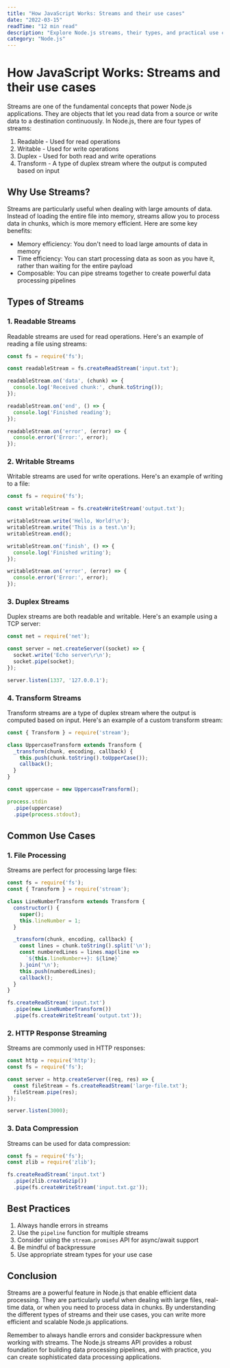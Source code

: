 ```yaml
---
title: "How JavaScript Works: Streams and their use cases"
date: "2022-03-15"
readTime: "12 min read"
description: "Explore Node.js streams, their types, and practical use cases for handling data efficiently in your applications."
category: "Node.js"
---
```


# How JavaScript Works: Streams and their use cases

Streams are one of the fundamental concepts that power Node.js applications. They are objects that let you read data from a source or write data to a destination continuously. In Node.js, there are four types of streams:

1. Readable - Used for read operations
2. Writable - Used for write operations
3. Duplex - Used for both read and write operations
4. Transform - A type of duplex stream where the output is computed based on input

## Why Use Streams?

Streams are particularly useful when dealing with large amounts of data. Instead of loading the entire file into memory, streams allow you to process data in chunks, which is more memory efficient. Here are some key benefits:

- Memory efficiency: You don't need to load large amounts of data in memory
- Time efficiency: You can start processing data as soon as you have it, rather than waiting for the entire payload
- Composable: You can pipe streams together to create powerful data processing pipelines

## Types of Streams

### 1. Readable Streams

Readable streams are used for read operations. Here's an example of reading a file using streams:

```javascript
const fs = require('fs');

const readableStream = fs.createReadStream('input.txt');

readableStream.on('data', (chunk) => {
  console.log('Received chunk:', chunk.toString());
});

readableStream.on('end', () => {
  console.log('Finished reading');
});

readableStream.on('error', (error) => {
  console.error('Error:', error);
});
```

### 2. Writable Streams

Writable streams are used for write operations. Here's an example of writing to a file:

```javascript
const fs = require('fs');

const writableStream = fs.createWriteStream('output.txt');

writableStream.write('Hello, World!\n');
writableStream.write('This is a test.\n');
writableStream.end();

writableStream.on('finish', () => {
  console.log('Finished writing');
});

writableStream.on('error', (error) => {
  console.error('Error:', error);
});
```

### 3. Duplex Streams

Duplex streams are both readable and writable. Here's an example using a TCP server:

```javascript
const net = require('net');

const server = net.createServer((socket) => {
  socket.write('Echo server\r\n');
  socket.pipe(socket);
});

server.listen(1337, '127.0.0.1');
```

### 4. Transform Streams

Transform streams are a type of duplex stream where the output is computed based on input. Here's an example of a custom transform stream:

```javascript
const { Transform } = require('stream');

class UppercaseTransform extends Transform {
  _transform(chunk, encoding, callback) {
    this.push(chunk.toString().toUpperCase());
    callback();
  }
}

const uppercase = new UppercaseTransform();

process.stdin
  .pipe(uppercase)
  .pipe(process.stdout);
```

## Common Use Cases

### 1. File Processing

Streams are perfect for processing large files:

```javascript
const fs = require('fs');
const { Transform } = require('stream');

class LineNumberTransform extends Transform {
  constructor() {
    super();
    this.lineNumber = 1;
  }

  _transform(chunk, encoding, callback) {
    const lines = chunk.toString().split('\n');
    const numberedLines = lines.map(line => 
      `${this.lineNumber++}: ${line}`
    ).join('\n');
    this.push(numberedLines);
    callback();
  }
}

fs.createReadStream('input.txt')
  .pipe(new LineNumberTransform())
  .pipe(fs.createWriteStream('output.txt'));
```

### 2. HTTP Response Streaming

Streams are commonly used in HTTP responses:

```javascript
const http = require('http');
const fs = require('fs');

const server = http.createServer((req, res) => {
  const fileStream = fs.createReadStream('large-file.txt');
  fileStream.pipe(res);
});

server.listen(3000);
```

### 3. Data Compression

Streams can be used for data compression:

```javascript
const fs = require('fs');
const zlib = require('zlib');

fs.createReadStream('input.txt')
  .pipe(zlib.createGzip())
  .pipe(fs.createWriteStream('input.txt.gz'));
```

## Best Practices

1. Always handle errors in streams
2. Use the `pipeline` function for multiple streams
3. Consider using the `stream.promises` API for async/await support
4. Be mindful of backpressure
5. Use appropriate stream types for your use case

## Conclusion

Streams are a powerful feature in Node.js that enable efficient data processing. They are particularly useful when dealing with large files, real-time data, or when you need to process data in chunks. By understanding the different types of streams and their use cases, you can write more efficient and scalable Node.js applications.

Remember to always handle errors and consider backpressure when working with streams. The Node.js streams API provides a robust foundation for building data processing pipelines, and with practice, you can create sophisticated data processing applications. 